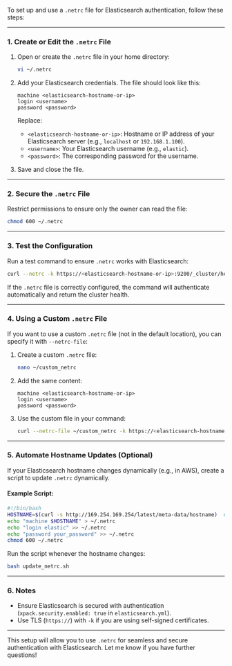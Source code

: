 To set up and use a `.netrc` file for Elasticsearch authentication, follow these steps:

---

### **1. Create or Edit the `.netrc` File**

1. Open or create the `.netrc` file in your home directory:
   ```bash
   vi ~/.netrc
   ```

2. Add your Elasticsearch credentials. The file should look like this:
   ```plaintext
   machine <elasticsearch-hostname-or-ip>
   login <username>
   password <password>
   ```

   Replace:
   - `<elasticsearch-hostname-or-ip>`: Hostname or IP address of your Elasticsearch server (e.g., `localhost` or `192.168.1.100`).
   - `<username>`: Your Elasticsearch username (e.g., `elastic`).
   - `<password>`: The corresponding password for the username.

3. Save and close the file.

---

### **2. Secure the `.netrc` File**

Restrict permissions to ensure only the owner can read the file:
```bash
chmod 600 ~/.netrc
```

---

### **3. Test the Configuration**

Run a test command to ensure `.netrc` works with Elasticsearch:
```bash
curl --netrc -k https://<elasticsearch-hostname-or-ip>:9200/_cluster/health?pretty
```

If the `.netrc` file is correctly configured, the command will authenticate automatically and return the cluster health.

---

### **4. Using a Custom `.netrc` File**

If you want to use a custom `.netrc` file (not in the default location), you can specify it with `--netrc-file`:

1. Create a custom `.netrc` file:
   ```bash
   nano ~/custom_netrc
   ```

2. Add the same content:
   ```plaintext
   machine <elasticsearch-hostname-or-ip>
   login <username>
   password <password>
   ```

3. Use the custom file in your command:
   ```bash
   curl --netrc-file ~/custom_netrc -k https://<elasticsearch-hostname-or-ip>:9200/_cluster/health?pretty
   ```

---

### **5. Automate Hostname Updates (Optional)**

If your Elasticsearch hostname changes dynamically (e.g., in AWS), create a script to update `.netrc` dynamically.

#### Example Script:
```bash
#!/bin/bash
HOSTNAME=$(curl -s http://169.254.169.254/latest/meta-data/hostname)  # Get current hostname in AWS EC2
echo "machine $HOSTNAME" > ~/.netrc
echo "login elastic" >> ~/.netrc
echo "password your_password" >> ~/.netrc
chmod 600 ~/.netrc
```

Run the script whenever the hostname changes:
```bash
bash update_netrc.sh
```

---

### **6. Notes**
- Ensure Elasticsearch is secured with authentication (`xpack.security.enabled: true` in `elasticsearch.yml`).
- Use TLS (`https://`) with `-k` if you are using self-signed certificates.

---

This setup will allow you to use `.netrc` for seamless and secure authentication with Elasticsearch. Let me know if you have further questions!
